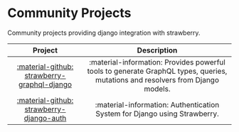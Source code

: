 # Community Projects

Community projects providing django integration with strawberry.

|                                                    Project                                                     |                                                          Description                                                           |
|:--------------------------------------------------------------------------------------------------------------:|:------------------------------------------------------------------------------------------------------------------------------:|
| [:material-github: strawberry-graphql-django](https://github.com/strawberry-graphql/strawberry-graphql-django) | :material-information: Provides powerful tools to generate GraphQL types, queries, mutations and resolvers from Django models. |
|         [:material-github: strawberry-django-auth](https://github.com/nrbnlulu/strawberry-django-auth)         |                           :material-information: Authentication System for Django using Strawberry.                            |

